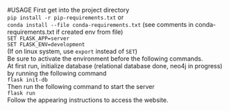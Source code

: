 #USAGE
First get into the project directory\
`pip install -r pip-requirements.txt` or\
`conda install --file conda-requirements.txt` (see comments in conda-requirements.txt if created env from file)\
`SET FLASK_APP=server` \
`SET FLASK_ENV=development`\
(If on linux system, use `export` instead of `SET`)\
Be sure to activate the environment before the following commands.\
At first run, initialize database (relational database done, neo4j in progress) by running the following command\
`flask init-db`\
Then run the following command to start the server\
`flask run`\
Follow the appearing instructions to access the website.